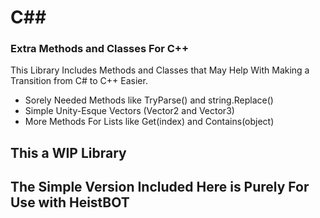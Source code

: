 # C##
### Extra Methods and Classes For C++

This Library Includes Methods and Classes that May Help With Making a Transition from C# to C++ Easier.

- Sorely Needed Methods like TryParse() and string.Replace()
- Simple Unity-Esque Vectors (Vector2 and Vector3)
- More Methods For Lists like Get(index) and Contains(object)

## This a WIP Library
## The Simple Version Included Here is Purely For Use with HeistBOT